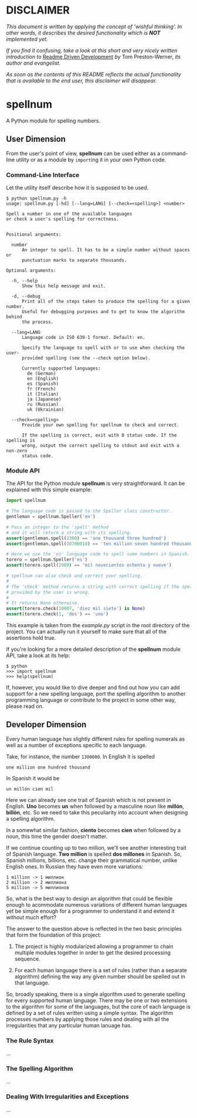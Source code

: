 DISCLAIMER
==========

_This document is written by applying the concept of 'wishful thinking'. In
other words, it describes the desired functionality which is **NOT** implemented
yet._

_If you find it confusing, take a look at this short and very nicely written
introduction to_ [Readme Driven Development][1] _by_ Tom Preston-Werner, _its
author and evangelist._

_As soon as the contents of this README reflects the actual functionality that
is available to the end user, this disclaimer will disappear._

  [1]: http://tom.preston-werner.com/2010/08/23/readme-driven-development.html

spellnum
========

A Python module for spelling numbers.

## User Dimension

From the user's point of view, **spellnum** can be used either as a command-line
utility or as a module by `import`ing it in your own Python code.

### Command-Line Interface

Let the utility itself describe how it is supposed to be used.

```shell
$ python spellnum.py -h
usage: spellnum.py [-hd] [--lang=LANG] [--check=<spelling>] <number>

Spell a number in one of the available languages
or check a user's spelling for correctness.


Positional arguments:

  number
      An integer to spell. It has to be a simple number without spaces or
      punctuation marks to separate thousands.

Optional arguments:

  -h, --help
      Show this help message and exit.

  -d, --debug
      Print all of the steps taken to produce the spelling for a given number.
      Useful for debugging purposes and to get to know the algorithm behind
      the process.

  --lang=LANG
      Language code in ISO 639-1 format. Default: en.

      Specify the language to spell with or to use when checking the user-
      provided spelling (see the --check option below).

      Currently supported languages:
        de (German)
        en (English)
        es (Spanish)
        fr (French)
        it (Italian)
        ja (Japanese)
        ru (Russian)
        uk (Ukrainian)

  --check=<spelling>
      Provide your own spelling for spellnum to check and correct.

      If the spelling is correct, exit with 0 status code. If the spelling is
      wrong, output the correct spelling to stdout and exit with a non-zero
      status code.
```


### Module API

The API for the Python module **spellnum** is very straightforward. It can be
explained with this simple example:

```python
import spellnum

# The language code is passed to the Speller class constructor.
gentleman = spellnum.Speller('en')

# Pass an integer to the 'spell' method
# and it will return a string with its spelling.
assert(gentleman.spell(1300) == 'one thousand three hundred')
assert(gentleman.spell(10700010) == 'ten million seven hundred thousand ten')

# Here we use the 'es' language code to spell some numbers in Spanish.
torero = spellnum.Speller('es')
assert(torero.spell(1989) == 'mil novecientos ochenta y nueve')

# spellnum can also check and correct your spelling.
#
# The 'check' method returns a string with correct spelling if the spelling
# provided by the user is wrong.
#
# It returns None otherwise.
assert(torero.check(10007, 'diez mil siete') is None)
assert(torero.check(1, 'dos') == 'uno')
```

This example is taken from the _example.py_ script in the root directory of the
project. You can actually run it yourself to make sure that all of the
assertions hold true.

If you're looking for a more detailed description of the **spellnum** module
API, take a look at its help:

```
$ python
>>> import spellnum
>>> help(spellnum)
```

If, however, you would like to dive deeper and find out how you can add support
for a new spelling language, port the spelling algorithm to another programming
language or contribute to the project in some other way, please read on.

## Developer Dimension

Every human language has slightly different rules for spelling numerals as well
as a number of exceptions specific to each language.

Take, for instance, the number `1300000`. In English it is spelled

    one million one hundred thousand

In Spanish it would be

    un millón cien mil

Here we can already see one trait of Spanish which is not present in
English. **Uno** becomes **un** when followed by a masculine noun like
**millón**, **billón**, etc. So we need to take this peculiarity into account
when designing a spelling algorithm.

In a somewhat similar fashion, **ciento** becomes **cien** when followed by a
noun, this time the gender doesn't matter.

If we continue counting up to two million, we'll see another interesting trait
of Spanish language. **Two million** is spelled **dos millones** in Spanish. So,
Spanish millions, billions, etc. change their grammatical number, unlike English
ones. In Russian they have even more variations:

    1 million -> 1 миллион
    2 million -> 2 миллиона
    5 million -> 5 миллионов

So, what is the best way to design an algorithm that could be flexible enough to
acommodate numerous variations of different human languages yet be simple enough
for a programmer to understand it and extend it without much effort?

The answer to the question above is reflected in the two basic principles that
form the foundation of this project:

1. The project is highly modularized allowing a programmer to chain multiple
modules together in order to get the desired processing sequence.

2. For each human language there is a set of rules (rather than a separate
algorithm) defining the way any given number should be spelled out in that
language.

So, broadly speaking, there is a single algorithm used to generate spelling for
every supported human language. There may be one or two extensions to the
algorithm for some of the languages, but the core of each language is defined by
a set of rules written using a simple syntax. The algorithm processes numbers by
applying those rules and dealing with all the irregularities that any particular
human lanuage has.

### The Rule Syntax

...

### The Spelling Algorithm

...

### Dealing With Irregularities and Exceptions

...
